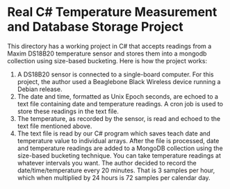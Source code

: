 # Real C# Temperature Measurement and Database Storage Project
This directory has a working project in C# that accepts readings from a Maxim DS18B20 temperature sensor and stores them into a mongodb collection using size-based bucketing. Here is how the project works:
1. A DS18B20 sensor is connected to a single-board computer. For this project, the author used a Beaglebone Black Wireless device running a Debian release.
2. The date and time, formatted as Unix Epoch seconds, are echoed to a text file containing date and temperature readings. A cron job is used to store these readings in the text file.
3. The temperature, as recorded by the sensor, is read and echoed to the text file mentioned above.
4. The text file is read by our C# program which saves teach date and temperature value to individual arrays. After the file is processed, date and temperature readings are added to a MongoDB collection using the size-based bucketing technique. 
You can take temperature readings at whatever intervals you want. The author decided to record the date/time/temperature every 20 minutes. That is 3 samples per hour, which when multiplied by 24 hours is 72 samples per calendar day. 

